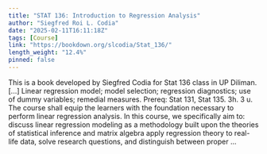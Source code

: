 ```yaml
---
title: "STAT 136: Introduction to Regression Analysis"
author: "Siegfred Roi L. Codia"
date: "2025-02-11T16:11:18Z"
tags: [Course]
link: "https://bookdown.org/slcodia/Stat_136/"
length_weight: "12.4%"
pinned: false
---
```


This is a book developed by Siegfred Codia for Stat 136 class in UP Diliman. [...] Linear regression model; model selection; regression diagnostics; use of dummy variables; remedial measures. Prereq: Stat 131, Stat 135. 3h. 3 u. The course shall equip the learners with the foundation necessary to perform linear regression analysis. In this course, we specifically aim to: discuss linear regression modeling as a methodology built upon the theories of statistical inference and matrix algebra apply regression theory to real-life data, solve research questions, and distinguish between proper ...
